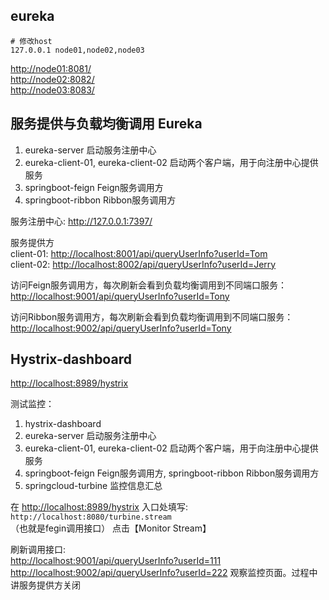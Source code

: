 ## eureka

```
# 修改host
127.0.0.1 node01,node02,node03
```
<http://node01:8081/>  
<http://node02:8082/>  
<http://node03:8083/>  

## 服务提供与负载均衡调用 Eureka

1. eureka-server 启动服务注册中心
2. eureka-client-01, eureka-client-02 启动两个客户端，用于向注册中心提供服务
3. springboot-feign Feign服务调用方
4. springboot-ribbon Ribbon服务调用方

服务注册中心: <http://127.0.0.1:7397/>

服务提供方  
client-01: <http://localhost:8001/api/queryUserInfo?userId=Tom>  
client-02: <http://localhost:8002/api/queryUserInfo?userId=Jerry>

访问Feign服务调用方，每次刷新会看到负载均衡调用到不同端口服务：  
<http://localhost:9001/api/queryUserInfo?userId=Tony>

访问Ribbon服务调用方，每次刷新会看到负载均衡调用到不同端口服务：  
<http://localhost:9002/api/queryUserInfo?userId=Tony>

## Hystrix-dashboard
<http://localhost:8989/hystrix>

测试监控：  
1. hystrix-dashboard
2. eureka-server 启动服务注册中心
3. eureka-client-01, eureka-client-02 启动两个客户端，用于向注册中心提供服务
4. springboot-feign Feign服务调用方, springboot-ribbon Ribbon服务调用方
5. springcloud-turbine 监控信息汇总

在 <http://localhost:8989/hystrix> 入口处填写: `http://localhost:8080/turbine.stream`  
（也就是fegin调用接口）
点击【Monitor Stream】

刷新调用接口:   
<http://localhost:9001/api/queryUserInfo?userId=111>  
<http://localhost:9002/api/queryUserInfo?userId=222>
观察监控页面。过程中讲服务提供方关闭
